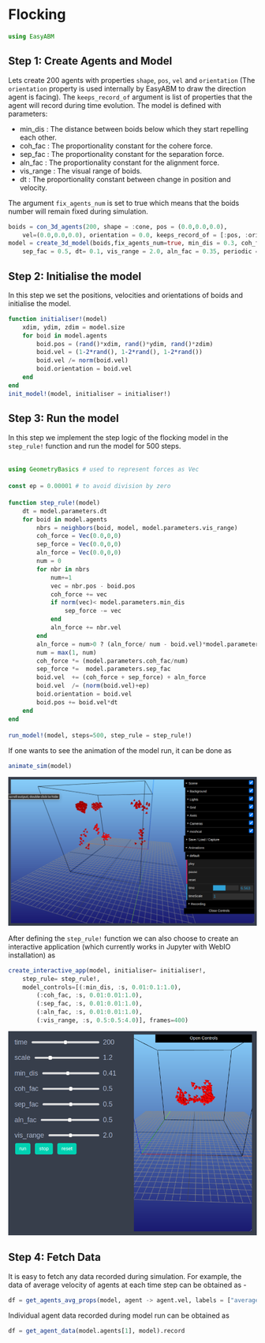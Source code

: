 # Flocking

```julia
using EasyABM
```

## Step 1: Create Agents and Model

Lets create 200 agents with properties `shape`, `pos`, `vel` and `orientation` (The `orientation` property is used internally by EasyABM to draw the direction agent is facing). The `keeps_record_of` argument is list of properties that the agent will record during time evolution. The model is defined with parameters:

* min_dis : The distance between boids below which they start repelling each other.
* coh_fac : The proportionality constant for the cohere force. 
* sep_fac : The proportionality constant for the separation force.
* aln_fac : The proportionality constant for the alignment force.
* vis_range : The visual range of boids.
* dt : The proportionality constant between change in position and velocity.

The argument `fix_agents_num` is set to true which means that the boids number will remain fixed during simulation. 

```julia
boids = con_3d_agents(200, shape = :cone, pos = (0.0,0.0,0.0), 
    vel=(0.0,0.0,0.0), orientation = 0.0, keeps_record_of = [:pos, :orientation])
model = create_3d_model(boids,fix_agents_num=true, min_dis = 0.3, coh_fac = 0.05, 
    sep_fac = 0.5, dt= 0.1, vis_range = 2.0, aln_fac = 0.35, periodic = true)
```

## Step 2: Initialise the model

In this step we set the positions, velocities and orientations of boids and initialise the model.


```julia
function initialiser!(model)
    xdim, ydim, zdim = model.size
    for boid in model.agents
        boid.pos = (rand()*xdim, rand()*ydim, rand()*zdim)
        boid.vel = (1-2*rand(), 1-2*rand(), 1-2*rand())
        boid.vel /= norm(boid.vel)
        boid.orientation = boid.vel
    end
end
init_model!(model, initialiser = initialiser!)
```

## Step 3: Run the model

In this step we implement the step logic of the flocking model in the `step_rule!` function and run the model for 500 steps. 



```julia

using GeometryBasics # used to represent forces as Vec

const ep = 0.00001 # to avoid division by zero

function step_rule!(model)
    dt = model.parameters.dt
    for boid in model.agents
        nbrs = neighbors(boid, model, model.parameters.vis_range)
        coh_force = Vec(0.0,0,0) 
        sep_force = Vec(0.0,0,0) 
        aln_force = Vec(0.0,0,0)
        num = 0
        for nbr in nbrs
            num+=1
            vec = nbr.pos - boid.pos
            coh_force += vec
            if norm(vec)< model.parameters.min_dis
                sep_force -= vec
            end
            aln_force += nbr.vel
        end
        aln_force = num>0 ? (aln_force/ num - boid.vel)*model.parameters.aln_fac : aln_force
        num = max(1, num)
        coh_force *= (model.parameters.coh_fac/num)
        sep_force *=  model.parameters.sep_fac
        boid.vel  += (coh_force + sep_force) + aln_force
        boid.vel  /= (norm(boid.vel)+ep)
        boid.orientation = boid.vel
        boid.pos += boid.vel*dt
    end
end

run_model!(model, steps=500, step_rule = step_rule!)
```

If one wants to see the animation of the model run, it can be done as 

```julia
animate_sim(model)
```

![png](assets/Boids/Boids3DAnim1.png)


After defining the `step_rule!` function we can also choose to create an interactive application (which currently works in Jupyter with WebIO installation) as 

```julia
create_interactive_app(model, initialiser= initialiser!,
    step_rule= step_rule!,
    model_controls=[(:min_dis, :s, 0.01:0.1:1.0),
        (:coh_fac, :s, 0.01:0.01:1.0),
        (:sep_fac, :s, 0.01:0.01:1.0),
        (:aln_fac, :s, 0.01:0.01:1.0),
        (:vis_range, :s, 0.5:0.5:4.0)], frames=400) 
```

![png](assets/Boids/Boids3DIntApp.png)




## Step 4: Fetch Data 

It is easy to fetch any data recorded during simulation. For example, the data of average velocity of agents at each time step can be obtained as - 

```julia
df = get_agents_avg_props(model, agent -> agent.vel, labels = ["average velocity"])
```

Individual agent data recorded during model run can be obtained as 

```julia
df = get_agent_data(model.agents[1], model).record
```